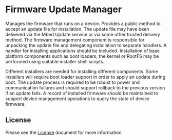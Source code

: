 # Firmware Update Manager

Manages the firmware that runs on a device. Provides a public method to accept
an update file for installation.  The update file may have been delivered via
the Mbed Update service or via some other trusted delivery method.
The firmware management component is responsible for unpacking the update file
and delegating installation to separate handlers.  A handler for installing
applications should be included.  Installation of base platform components
such as boot loaders, the kernel or RootFS may be performed using suitable
installer shell scripts.

Different installers are needed for installing different components. Some
installers will require boot loader support in order to apply an update during
boot. The update process is required to be robust to power and communication
failures and should support rollback to the previous version if an update
fails. A record of installed firmware should be maintained to support device
management operations to query the state of device firmware.


## License

Please see the [License][mbl-license] document for more information.


[mbl-license]: LICENSE
